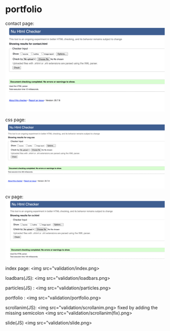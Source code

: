 # portfolio
contact page:
<img src ="validation/contact.png">

css page:
<img src="validation/css.png">

cv page:
<img src="validation/cv.png">

index page:
<img src="validation/index.png>
          
 loadbars(JS):
<img src="validation/loadbars.png>
          
particles(JS) :
<img src="validation/particles.png>
          
 portfolio :
<img src="validation/portfolio.png>
          
 scrollanim(JS):
<img src="validation/scrollanim.png>
  fixed by adding the missing semicolon 
<img src="validation/scrollanim(fix).png>

slide(JS)
<img src="validation/slide.png>
